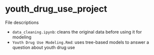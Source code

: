 # youth_drug_use_project

File descriptions
- `data_cleaning.ipynb`: cleans the original data before using it for modeling
- `Youth Drug Use Modeling.Rmd`: uses tree-based models to answer a question about youth drug use

